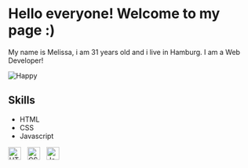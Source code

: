 # Hello everyone! Welcome to my page :)
My name is Melissa, i am 31 years old and i live in Hamburg. I am a Web Developer!

![Happy](https://www.google.de/url?sa=i&url=https%3A%2F%2Fwww.wandtattoos.de%2Fproducts%2Fsprichwoerter%2Ffernoestliche-weisheiten%2Fgluecklich-sein-kommt-von-innen.html&psig=AOvVaw3AGOgLkbQXpZ3ZtxZNIMiZ&ust=1673362017256000&source=images&cd=vfe&ved=0CA0QjRxqFwoTCICmuLfduvwCFQAAAAAdAAAAABAD)

## Skills
- HTML
- CSS
- Javascript

<img align="left" alt="HTML5" width="26px" src="https://cdn.jsdelivr.net/gh/devicons/devicon/icons/html5/html5-original.svg" style="padding-right:10px;" />

<img align="left" alt="CSS3" width="26px" src="https://cdn.jsdelivr.net/gh/devicons/devicon/icons/css3/css3-original.svg" style="padding-right:10px;" />

<img align="left" alt="JavaScript" width="26px" src="https://cdn.jsdelivr.net/gh/devicons/devicon/icons/javascript/javascript-original.svg" style="padding-right:10px;" />
